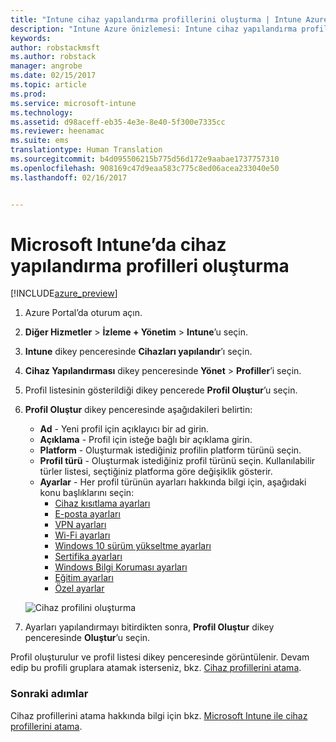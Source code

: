 ```yaml
---
title: "Intune cihaz yapılandırma profillerini oluşturma | Intune Azure önizlemesi | Microsoft Docs"
description: "Intune Azure önizlemesi: Intune cihaz yapılandırma profillerini oluşturmayı öğrenin."
keywords: 
author: robstackmsft
ms.author: robstack
manager: angrobe
ms.date: 02/15/2017
ms.topic: article
ms.prod: 
ms.service: microsoft-intune
ms.technology: 
ms.assetid: d98aceff-eb35-4e3e-8e40-5f300e7335cc
ms.reviewer: heenamac
ms.suite: ems
translationtype: Human Translation
ms.sourcegitcommit: b4d095506215b775d56d172e9aabae1737757310
ms.openlocfilehash: 908169c47d9eaa583c775c8ed06acea233040e50
ms.lasthandoff: 02/16/2017


---
```


# <a name="how-to-create-device-configuration-profiles-in-microsoft-intune"></a>Microsoft Intune’da cihaz yapılandırma profilleri oluşturma

[!INCLUDE[azure_preview](../includes/azure_preview.md)]


1. Azure Portal’da oturum açın.
2. **Diğer Hizmetler** > **İzleme + Yönetim** > **Intune**’u seçin.
3. **Intune** dikey penceresinde **Cihazları yapılandır**’ı seçin.
2. **Cihaz Yapılandırması** dikey penceresinde **Yönet** > **Profiller**’i seçin.
2. Profil listesinin gösterildiği dikey pencerede **Profil Oluştur**’u seçin.
3. **Profil Oluştur** dikey penceresinde aşağıdakileri belirtin:
    - **Ad** - Yeni profil için açıklayıcı bir ad girin.
    - **Açıklama** -  Profil için isteğe bağlı bir açıklama girin.
    - **Platform** -  Oluşturmak istediğiniz profilin platform türünü seçin.
    - **Profil türü** - Oluşturmak istediğiniz profil türünü seçin. Kullanılabilir türler listesi, seçtiğiniz platforma göre değişiklik gösterir.
    - **Ayarlar** - Her profil türünün ayarları hakkında bilgi için, aşağıdaki konu başlıklarını seçin:
        -  [Cihaz kısıtlama ayarları](/intune-azure/configure-devices/how-to-configure-device-restrictions)
        -  [E-posta ayarları](/intune-azure/configure-devices/how-to-configure-email-settings)
        -  [VPN ayarları](/intune-azure/configure-devices/how-to-configure-vpn-settings)
        -  [Wi-Fi ayarları](/intune-azure/configure-devices/how-to-configure-wi-fi-settings)
        -  [Windows 10 sürüm yükseltme ayarları](/intune-azure/configure-devices/how-to-configure-windows-10-edition-upgrade)
        -  [Sertifika ayarları](/intune-azure/configure-devices/how-to-configure-certificates)
        -  [Windows Bilgi Koruması ayarları](/intune-azure/configure-devices/how-to-configure-windows-information-protection)
        -  [Eğitim ayarları](/intune-azure/configure-devices/education-settings-for-ios.md)
        -  [Özel ayarlar](/intune-azure/configure-devices/how-to-configure-custom-settings)

    ![Cihaz profilini oluşturma](./media/create-device-profile.png)
4. Ayarları yapılandırmayı bitirdikten sonra, **Profil Oluştur** dikey penceresinde **Oluştur**’u seçin.

Profil oluşturulur ve profil listesi dikey penceresinde görüntülenir.
Devam edip bu profili gruplara atamak isterseniz, bkz. [Cihaz profillerini atama](how-to-assign-device-profiles.md).


### <a name="next-steps"></a>Sonraki adımlar
Cihaz profillerini atama hakkında bilgi için bkz. [Microsoft Intune ile cihaz profillerini atama](/intune-azure/configure-devices/how-to-assign-device-profiles).

